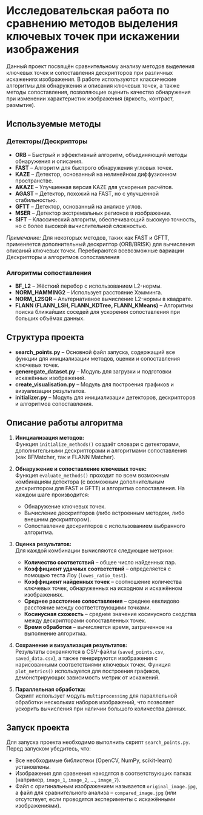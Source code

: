 # Исследовательская работа по сравнению методов выделения ключевых точек при искажении изображения

Данный проект посвящён сравнительному анализу методов выделения ключевых точек и сопоставления дескрипторов при различных искажениях изображения. В работе используются классические алгоритмы для обнаружения и описания ключевых точек, а также методы сопоставления, позволяющие оценить качество обнаружения при изменении характеристик изображения (яркость, контраст, размытие).

## Используемые методы

### Детекторы/Дескрипторы

- **ORB** – Быстрый и эффективный алгоритм, объединяющий методы обнаружения и описания.
- **FAST** – Алгоритм для быстрого обнаружения угловых точек.
- **KAZE** – Детектор, основанный на нелинейном диффузионном пространстве.
- **AKAZE** – Улучшенная версия KAZE для ускорения расчётов.
- **AGAST** – Детектор, похожий на FAST, но с улучшенной стабильностью.
- **GFTT** – Детектор, основанный на анализе углов.
- **MSER** – Детектор экстремальных регионов в изображении.
- **SIFT** – Классический алгоритм, обеспечивающий высокую точность, но с более высокой вычислительной сложностью.

*Примечание:* Для некоторых методов, таких как FAST и GFTT, применяется дополнительный дескриптор (ORB/BRISK) для вычисления описаний ключевых точек. Перебираются всевозможные вариации Дескрипторы и алгоритмов сопоставления

### Алгоритмы сопоставления

- **BF_L2** – Жёсткий перебор с использованием L2-нормы.
- **NORM_HAMMING2** – Использует расстояние Хэмминга.
- **NORM_L2SQR** – Альтернативное вычисление L2-нормы в квадрате.
- **FLANN (FLANN_LSH, FLANN_KDTree, FLANN_KMeans)** – Алгоритмы поиска ближайших соседей для ускорения сопоставления при больших объёмах данных.

## Структура проекта

- **search_points.py** – Основной файл запуска, содержащий все функции для инициализации методов, оценки и сопоставления ключевых точек.
- **generegate_dataset.py** – Модуль для загрузки и подготовки искажённых изображений.
- **create_visualisation.py** – Модуль для построения графиков и визуализации результатов.
- **initializer.py** – Модуль для инициализации детекторов, дескрипторов и алгоритмов сопоставления.

## Описание работы алгоритма

1. **Инициализация методов:**  
   Функция `initialize_methods()` создаёт словари с детекторами, дополнительными дескрипторами и алгоритмами сопоставления (как BFMatcher, так и FLANN Matcher).

2. **Обнаружение и сопоставление ключевых точек:**  
   Функция `evaluate_methods()` проходит по всем возможным комбинациям детектора (с возможным дополнительным дескриптором для FAST и GFTT) и алгоритма сопоставления. На каждом шаге производится:
   - Обнаружение ключевых точек.
   - Вычисление дескрипторов (либо встроенным методом, либо внешним дескриптором).
   - Сопоставление дескрипторов с использованием выбранного алгоритма.

3. **Оценка результатов:**  
   Для каждой комбинации вычисляются следующие метрики:
   - **Количество соответствий** – общее число найденных пар.
   - **Коэффициент удачных соответствий** – определяется с помощью теста Лоу (`lowes_ratio_test`).
   - **Коэффициент найденных точек** – соотношение количества ключевых точек, обнаруженных на исходном и искажённом изображениях.
   - **Среднее расстояние сопоставления** – среднее евклидово расстояние между соответствующими точками.
   - **Косинусная схожесть** – среднее значение косинусного сходства между дескрипторами сопоставленных точек.
   - **Время обработки** – вычисляется время, затраченное на выполнение алгоритма.

4. **Сохранение и визуализация результатов:**  
   Результаты сохраняются в CSV-файлы (`saved_points.csv`, `saved_data.csv`), а также генерируются изображения с нарисованными соответствиями ключевых точек. Функция `plot_metrics()` используется для построения графиков, демонстрирующих зависимость метрик от искажений.

5. **Параллельная обработка:**  
   Скрипт использует модуль `multiprocessing` для параллельной обработки нескольких наборов изображений, что позволяет ускорить вычисления при наличии большого количества данных.

## Запуск проекта

Для запуска проекта необходимо выполнить скрипт `search_points.py`. Перед запуском убедитесь, что:
- Все необходимые библиотеки (OpenCV, NumPy, scikit-learn) установлены.
- Изображения для сравнения находятся в соответствующих папках (например, `image_1`, `image_2`, …, `image_7`).
- Файл с оригинальным изображением называется `original_image.jpg`, а файл для сравнительного анализа – `compared_image.jpg` (или отсутствует, если проводятся эксперименты с искажёнными изображениями).

